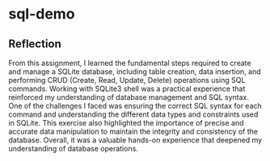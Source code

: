 # sql-demo
## Reflection

From this assignment, I learned the fundamental steps required to create and manage a SQLite database, including table creation, data insertion, and performing CRUD (Create, Read, Update, Delete) operations using SQL commands. Working with SQLite3 shell was a practical experience that reinforced my understanding of database management and SQL syntax. One of the challenges I faced was ensuring the correct SQL syntax for each command and understanding the different data types and constraints used in SQLite. This exercise also highlighted the importance of precise and accurate data manipulation to maintain the integrity and consistency of the database. Overall, it was a valuable hands-on experience that deepened my understanding of database operations.